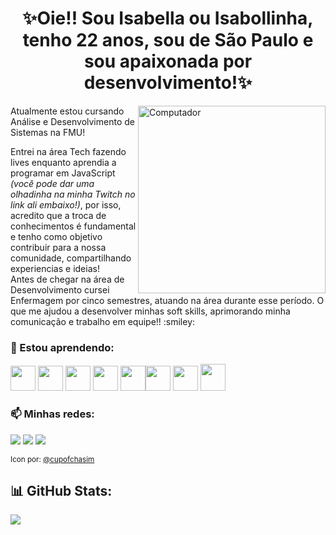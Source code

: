 ## <h1 align='center'>✨Oie!! Sou Isabella ou Isabollinha, tenho 22 anos, sou de São Paulo e sou apaixonada por desenvolvimento!✨ </h1>

<img src="https://user-images.githubusercontent.com/100042658/201796324-709db7d9-6f3c-4f74-a04d-7c42955a78b6.png" min-width="300px" max-width="300px" width="300px" align="right" alt="Computador">

<p align="left">
<p>Atualmente estou cursando Análise e Desenvolvimento de Sistemas na FMU! </p>
<p>Entrei na área Tech fazendo lives enquanto aprendia a programar em JavaScript <i>(você pode dar uma olhadinha na minha Twitch no link ali embaixo!)</i>, por isso, acredito que a troca de conhecimentos é fundamental e tenho como objetivo contribuir para a nossa comunidade, compartilhando experiencias e ideias!</br>
Antes de chegar na área de Desenvolvimento cursei Enfermagem por cinco semestres, atuando na área durante esse período. O que me ajudou a desenvolver minhas soft skills, aprimorando minha comunicação e trabalho em equipe!! :smiley:</p>
</p>

### 🌱 Estou aprendendo:

<img src="https://cdn.jsdelivr.net/gh/devicons/devicon/icons/javascript/javascript-original.svg" width="40" height="40"/> <img src="https://cdn.jsdelivr.net/gh/devicons/devicon/icons/typescript/typescript-plain.svg" width="40" height="40"/> <img src="https://cdn.jsdelivr.net/gh/devicons/devicon/icons/react/react-original.svg" width="40" height="40"/> <img src="https://cdn.jsdelivr.net/gh/devicons/devicon/icons/c/c-original.svg" width="40" height="40"/> <img src="https://cdn.jsdelivr.net/gh/devicons/devicon/icons/css3/css3-original.svg" width="40" height="40"/><img src="https://cdn.jsdelivr.net/gh/devicons/devicon/icons/html5/html5-original.svg" width="40" height="40"/> <img src="https://cdn.jsdelivr.net/gh/devicons/devicon/icons/webflow/webflow-original.svg" width="40" height="40"/> <img src="https://media.graphassets.com/VKHHNvEETYqZRkqgjybc" width="40" height="43"/>



### 📫 Minhas redes:

<div>
<a href="https://www.twitch.tv/tortadegoiaba" target="_blank"><img src="https://img.shields.io/badge/Twitch-9146FF?style=for-the-badge&logo=twitch&logoColor=white" target="_blank"></a>
<a href="https://www.linkedin.com/in/isabella-reis-b44795215" target="_blank"><img src="https://img.shields.io/badge/-LinkedIn-%230077B5?style=for-the-badge&logo=linkedin&logoColor=white" target="_blank"></a>
<a href="https://twitter.com/_tortadegoiaba" target="_blank"><img src="https://img.shields.io/badge/Twitter-1DA1F2?style=for-the-badge&logo=twitter&logoColor=white" target="_blank"></a>
</div>

<sub>Icon por: <a href="https://twitter.com/cupofchasim?t=zLPdyI55EiHSRYvKySPHaw&s=09">@cupofchasim</a> </sub>

## :bar_chart: GitHub Stats:
![](https://github-readme-stats.vercel.app/api/top-langs/?username=isabella-reis&theme=tokyonight&hide_border=true&include_all_commits=true&count_private=false&layout=compact)

<!--
**isabella-reis/isabella-reis** is a ✨ _special_ ✨ repository because its `README.md` (this file) appears on your GitHub profile.

Here are some ideas to get you started:

- 🔭 I’m currently working on ...
- 🌱 I’m currently learning ...
- 👯 I’m looking to collaborate on ...
- 🤔 I’m looking for help with ...
- 💬 Ask me about ...
- 📫 How to reach me: ...
- 😄 Pronouns: ...
- ⚡ Fun fact: ...
-->


